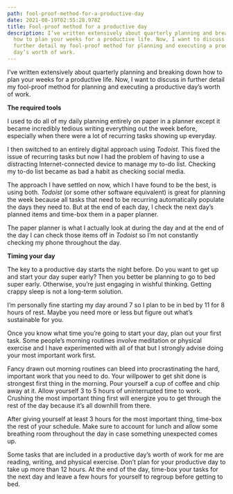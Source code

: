```yaml
---
path: fool-proof-method-for-a-productive-day
date: 2021-08-19T02:55:28.978Z
title: Fool-proof method for a productive day
description: I’ve written extensively about quarterly planning and breaking down
  how to plan your weeks for a productive life. Now, I want to discuss in
  further detail my fool-proof method for planning and executing a productive
  day’s worth of work.
---
```

I’ve written extensively about quarterly planning and breaking down how to plan your weeks for a productive life. Now, I want to discuss in further detail my fool-proof method for planning and executing a productive day’s worth of work.

**The required tools**

I used to do all of my daily planning entirely on paper in a planner except it became incredibly tedious writing everything out the week before, especially when there were a lot of recurring tasks showing up everyday. 

I then switched to an entirely digital approach using *Todoist*. This fixed the issue of recurring tasks but now I had the problem of having to use a distracting Internet-connected device to manage my to-do list. Checking my to-do list became as bad a habit as checking social media.

The approach I have settled on now, which I have found to be the best, is using both. *Todoist* (or some other software equivalent) is great for planning the week because all tasks that need to be recurring automatically populate the days they need to. But at the end of each day, I check the next day’s planned items and time-box them in a paper planner.

The paper planner is what I actually look at during the day and at the end of the day I can check those items off in *Todoist* so I’m not constantly checking my phone throughout the day. 

**Timing your day**

The key to a productive day starts the night before. Do you want to get up and start your day super early? Then you better be planning to go to bed super early. Otherwise, you’re just engaging in wishful thinking. Getting crappy sleep is not a long-term solution.

I’m personally fine starting my day around 7 so I plan to be in bed by 11 for 8 hours of rest. Maybe you need more or less but figure out what’s sustainable for you.

Once you know what time you’re going to start your day, plan out your first task. Some people’s morning routines involve meditation or physical exercise and I have experimented with all of that but I strongly advise doing your most important work first.

Fancy drawn out morning routines can bleed into procrastinating the hard, important work that you need to do. Your willpower to get shit done is strongest first thing in the morning. Pour yourself a cup of coffee and chip away at it. Allow yourself 3 to 5 hours of uninterrupted time to work. Crushing the most important thing first will energize you to get through the rest of the day because it’s all downhill from there.

After giving yourself at least 3 hours for the most important thing, time-box the rest of your schedule. Make sure to account for lunch and allow some breathing room throughout the day in case something unexpected comes up.

Some tasks that are included in a productive day’s worth of work for me are reading, writing, and physical exercise. Don’t plan for your productive day to take up more than 12 hours. At the end of the day, time-box your tasks for the next day and leave a few hours for yourself to regroup before getting to bed.
